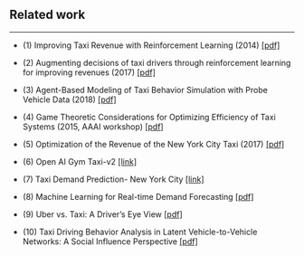 

## Related work

--------------------

- (1) Improving Taxi Revenue with Reinforcement Learning (2014) [[pdf]](http://cs229.stanford.edu/proj2014/Jingshu%20Wang,%20Benjamin%20Lampert,%20Improving%20Taxi%20Revenue%20With%20Reinforcement%20Learning.pdf)

- (2) Augmenting decisions of taxi drivers through reinforcement learning for improving revenues (2017) [[pdf]](https://ink.library.smu.edu.sg/cgi/viewcontent.cgi?article=4869&context=sis_research)


- (3) Agent-Based Modeling of Taxi Behavior Simulation with Probe Vehicle Data (2018) [[pdf]](http://www.mdpi.com/2220-9964/7/5/177/pdf)

- (4) Game Theoretic Considerations for Optimizing Efficiency of Taxi Systems (2015, AAAI workshop) [[pdf]](https://aaai.org/ocs/index.php/WS/AAAIW15/paper/viewFile/10070/10171)

- (5) Optimization of the Revenue of the New York City Taxi (2017) [[pdf]](https://www.thinkmind.org/download.php?articleid=data_analytics_2017_4_10_68005)

- (6) Open AI Gym Taxi-v2 [[link]](https://gym.openai.com/envs/Taxi-v2/)

- (7) Taxi Demand Prediction- New York City
 [[link]](https://blog.goodaudience.com/taxi-demand-prediction-new-york-city-5e7b12305475)

- (8) Machine Learning for Real-time Demand Forecasting [[pdf]](https://dspace.mit.edu/bitstream/handle/1721.1/99565/924315586-MIT.pdf?sequence=1)

- (9) Uber vs. Taxi: A Driver’s Eye View [[pdf]](http://economics.mit.edu/files/13947)


- (10) Taxi Driving Behavior Analysis in Latent Vehicle-to-Vehicle Networks: A Social Influence Perspective [[pdf]](http://www.kdd.org/kdd2016/papers/files/rfp1012-xuA.pdf)
